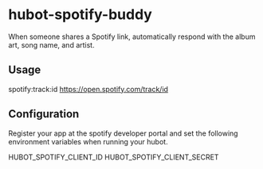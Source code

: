 # hubot-spotify-buddy
When someone shares a Spotify link, automatically respond with the album art, song name, and artist.

## Usage
spotify:track:id
https://open.spotify.com/track/id

## Configuration
Register your app at the spotify developer portal and set the following environment variables when running your hubot.

HUBOT_SPOTIFY_CLIENT_ID
HUBOT_SPOTIFY_CLIENT_SECRET
